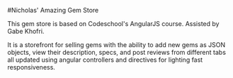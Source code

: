 #Nicholas' Amazing Gem Store

This gem store is based on Codeschool's AngularJS course. Assisted by Gabe
Khofri.

It is a storefront for selling gems with the ability to add new gems as JSON objects, view their description,
specs, and post reviews from different tabs all updated using angular controllers and directives for lighting
fast responsiveness.

